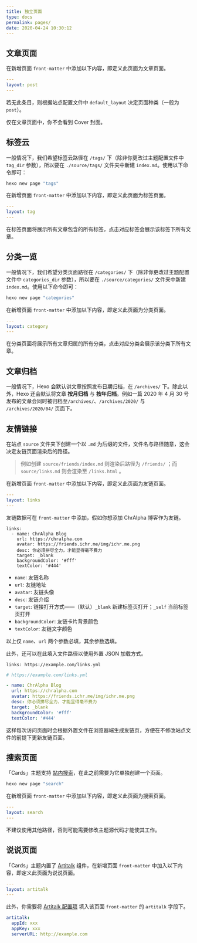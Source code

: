 ```yaml
---
title: 独立页面
type: docs
permalink: pages/
date: 2020-04-24 10:30:12
---
```




## 文章页面

在新增页面 `front-matter` 中添加以下内容，即定义此页面为文章页面。

```yaml
---
layout: post
---
```

若无此条目，则根据站点配置文件中 `default_layout` 决定页面种类（一般为 `post`）。

仅在文章页面中，你不会看到 Cover 封面。

## 标签云

一般情况下，我们希望标签云路径在 `/tags/` 下（除非你更改过主题配置文件中 `tag_dir` 参数），所以要在 `./source/tags/` 文件夹中新建 `index.md`。使用以下命令即可：

```bash
hexo new page "tags"
```

在新增页面 `front-matter` 中添加以下内容，即定义此页面为标签页面。

```yaml
---
layout: tag
---
```

在标签页面将展示所有文章包含的所有标签，点击对应标签会展示该标签下所有文章。

## 分类一览

一般情况下，我们希望分类页面路径在 `/categories/` 下（除非你更改过主题配置文件中 `categories_dir` 参数），所以要在 `./source/categories/` 文件夹中新建 `index.md`。使用以下命令即可：

```bash
hexo new page "categories"
```

在新增页面 `front-matter` 中添加以下内容，即定义此页面为分类页面。

```yaml
---
layout: category
---
```

在分类页面将展示所有文章归属的所有分类，点击对应分类会展示该分类下所有文章。

## 文章归档

一般情况下，Hexo 会默认讲文章按照发布日期归档，在 `/archives/` 下。除此以外，Hexo 还会默认将文章 **按月归档** 与 **按年归档**。例如一篇 2020 年 4 月 30 号发布的文章会同时被归档至`/archives/`、`/archives/2020/` 与 `/archives/2020/04/` 页面下。

## 友情链接

在站点 `source` 文件夹下创建一个以 `.md` 为后缀的文件，文件名与路径随意，这会决定友链页面渲染后的路径。

>   例如创建 `source/friends/index.md` 则渲染后路径为 `/friends/` ；而 `source/links.md` 则会渲染至 `/links.html` 。

在新增页面 `front-matter` 中添加以下内容，即定义此页面为友链页面。

```yaml
---
layout: links
---
```

友链数据可在 `front-matter` 中添加，假如你想添加 ChrAlpha 博客作为友链。

```
links: 
  - name: ChrAlpha Blog
    url: https://chralpha.com
    avatar: https://friends.ichr.me/img/ichr.me.png
    desc: 你必须拼尽全力，才能显得毫不费力
    target: _blank
    backgroundColor: '#fff'
    textColor: '#444'
```

- `name`: 友链名称
- `url`: 友链地址
- `avatar`: 友链头像
- `desc`: 友链介绍
- `target`: 链接打开方式——（默认）`_blank` 新建标签页打开；`_self` 当前标签页打开
- `backgroundColor`: 友链卡片背景颜色
- `textColor`: 友链文字颜色

以上仅 `name`、`url` 两个参数必填，其余参数选填。

此外，还可以在此填入文件路径以使用外置 JSON 加载方式。

```
links: https://example.com/links.yml
```

```yaml
# https://example.com/links.yml

- name: ChrAlpha Blog
  url: https://chralpha.com
  avatar: https://friends.ichr.me/img/ichr.me.png
  desc: 你必须拼尽全力，才能显得毫不费力
  target: _blank
  backgroundColor: '#fff'
  textColor: '#444'
```

这样每次访问页面时会根据外置文件在浏览器端生成友链页，方便在不修改站点文件的前提下更新友链页面。

## 搜索页面

「Cards」主题支持 [站内搜索](/expand/#站内搜索)，在此之前需要为它单独创建一个页面。

```bash
hexo new page "search"
```

在新增页面 `front-matter` 中添加以下内容，即定义此页面为搜索页面。

```yaml
---
layout: search
---
```

不建议使用其他路径，否则可能需要修改主题源代码才能使其工作。

## 说说页面

「Cards」主题内置了 [Artitalk](https://github.com/ArtitalkJS/Artitalk) 组件，在新增页面 `front-matter` 中加入以下内容，即定义此页面为说说页面。

```yaml
---
layout: artitalk
---
```

此外，你需要将 [Artitalk 配置项](https://artitalk.js.org/settings.html) 填入该页面 `front-matter` 的 `artitalk` 字段下。

```yaml
artitalk: 
  appId: xxx
  appKey: xxx
  serverURL: http://example.com
```

